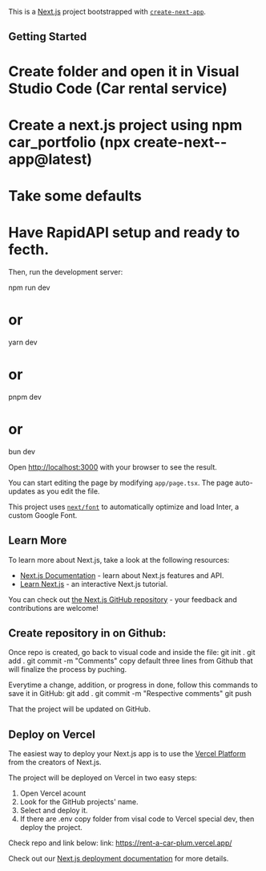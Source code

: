 This is a [Next.js](https://nextjs.org/) project bootstrapped with [`create-next-app`](https://github.com/vercel/next.js/tree/canary/packages/create-next-app).

## Getting Started

# Create folder and open it in Visual Studio Code (Car rental service)

# Create a next.js project using npm car_portfolio (npx create-next--app@latest)

# Take some defaults

# Have RapidAPI setup and ready to fecth.

Then, run the development server:

npm run dev

# or

yarn dev

# or

pnpm dev

# or

bun dev

Open [http://localhost:3000](http://localhost:3000) with your browser to see the result.

You can start editing the page by modifying `app/page.tsx`. The page auto-updates as you edit the file.

This project uses [`next/font`](https://nextjs.org/docs/basic-features/font-optimization) to automatically optimize and load Inter, a custom Google Font.

## Learn More

To learn more about Next.js, take a look at the following resources:

- [Next.js Documentation](https://nextjs.org/docs) - learn about Next.js features and API.
- [Learn Next.js](https://nextjs.org/learn) - an interactive Next.js tutorial.

You can check out [the Next.js GitHub repository](https://github.com/vercel/next.js/) - your feedback and contributions are welcome!

## Create repository in on Github:

Once repo is created, go back to visual code and inside the file:
git init .
git add .
git commit -m "Comments"
copy default three lines from Github that will finalize the process by puching.

Everytime a change, addition, or progress in done, follow this commands to save it in GitHub:
git add .
git commit -m "Respective comments"
git push

That the project will be updated on GitHub.

## Deploy on Vercel

The easiest way to deploy your Next.js app is to use the [Vercel Platform](https://vercel.com/new?utm_medium=default-template&filter=next.js&utm_source=create-next-app&utm_campaign=create-next-app-readme) from the creators of Next.js.

The project will be deployed on Vercel in two easy steps:

1. Open Vercel acount
2. Look for the GitHub projects' name.
3. Select and deploy it.
4. If there are .env copy folder from visal code to Vercel special dev, then deploy the project.

Check repo and link below:
link: https://rent-a-car-plum.vercel.app/

Check out our [Next.js deployment documentation](https://nextjs.org/docs/deployment) for more details.
